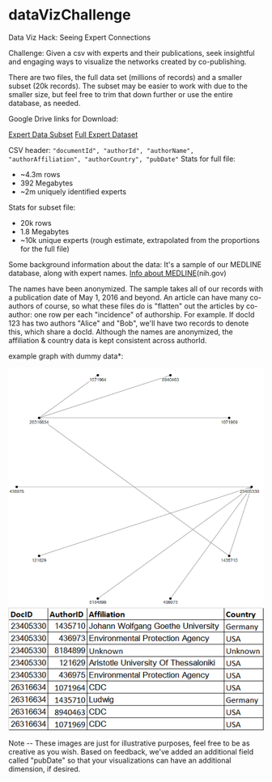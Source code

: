 # dataVizChallenge
Data Viz Hack: Seeing Expert Connections

Challenge: Given a csv with experts and their publications, seek insightful and engaging ways to visualize the networks created by co-publishing.


There are two files, the full data set (millions of records) and a smaller subset (20k records). The subset may be easier to work with due to the smaller size, but feel free to trim that down further or use the entire database, as needed.

Google Drive links for Download:

[Expert Data Subset](https://drive.google.com/file/d/0B-EV3iSjaYwLYVFhYUcwYXE5ZW8/view?usp=sharing)
[Full Expert Dataset](https://drive.google.com/file/d/0B-EV3iSjaYwLMDZCamhubmJueEE/view?usp=sharing)


CSV header: `"documentId", "authorId", "authorName", "authorAffiliation", "authorCountry", "pubDate"`
Stats for full file: 
- ~4.3m rows
- 392 Megabytes
- ~2m uniquely identified experts

Stats for subset file:
- 20k rows
- 1.8 Megabytes 
- ~10k unique experts (rough estimate, extrapolated from the proportions for the full file)


Some background information about the data: It's a sample of our MEDLINE database, along with expert names.  [Info about MEDLINE](https://www.nlm.nih.gov/pubs/factsheets/medline.html)(nih.gov)


The names have been anonymized. The sample takes all of our records with a publication date of May 1, 2016 and beyond. An article can have many co-authors of course, so what these files do is "flatten" out the articles by co-author: one row per each "incidence" of authorship. For example. If docId 123 has two authors "Alice" and "Bob",  we'll have two records to denote this, which share a docId. Although the names are anonymized, the affiliation & country  data is kept consistent across authorId.








example graph with dummy data*:

![Alt text](pics/example_graph.png?raw=true "Title")
![Alt text](pics/example_table.png?raw=true "Title")


Note -- These images are just for illustrative purposes, feel free to be as creative as you wish. Based on feedback, we've added an additional field called "pubDate" so that your visualizations can have an additional dimension, if desired.



